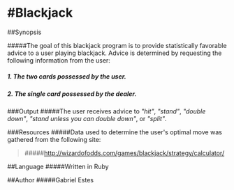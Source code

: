 #Blackjack
===
##Synopsis

#####The goal of this blackjack program is to provide statistically favorable advice to a user playing blackjack. Advice is determined by requesting the following information from the user:
#####  1. The two cards possessed by the user.
#####  2. The single card possessed by the dealer.

###Output
#####The user receives advice to *"hit"*, *"stand"*, *"double down"*, *"stand unless you can double down"*, or *"split"*.

###Resources
#####Data used to determine the user's optimal move was gathered from the following site:
>#####http://wizardofodds.com/games/blackjack/strategy/calculator/

##Language
#####Written in Ruby

##Author
#####Gabriel Estes
